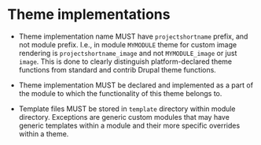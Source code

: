 # Theme implementations

* Theme implementation name MUST have `projectshortname` prefix, and not module prefix. I.e., in module `MYMODULE` theme for custom image rendering is `projectshortname_image` and not `MYMODULE_image` or just `image`. This is done to clearly distinguish platform­-declared theme functions from standard and contrib Drupal theme functions.

* Theme implementation MUST be declared and implemented as a part of the module to which the functionality of this theme belongs to.

* Template files MUST be stored in `template` directory within module directory. Exceptions are generic custom modules that may have generic templates within a module and their more specific overrides within a theme.
